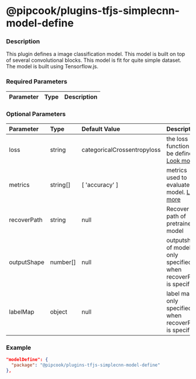 # @pipcook/plugins-tfjs-simplecnn-model-define

### Description

This plugin defines a image classification model. This model is built on top of several convolutional blocks. This model is fit for quite simple dataset. The model is built using Tensorflow.js.

### Required Parameters

| Parameter | Type | Description |
|:----------|:-----|:------------|


### Optional Parameters

| Parameter | Type | Default Value | Description |
|:----------|:-----|:------|:-----|
|loss|string|categoricalCrossentropyloss|the loss function to be defined. [Look more](https://js.tensorflow.org/api/latest/#Training-Losses)|
|metrics|string[]|[ 'accuracy' ]|metrics used to evaluate model. [Look more](https://js.tensorflow.org/api/latest/#Metrics)|
|recoverPath|string|null|Recover path of pretrained model|
|outputShape|number[]|null|outputshape of model, only specified when recoverPath is specified|
|labelMap|object|null|label map, only specified when recoverPath is specified|

### Example
```json
"modelDefine": {
  "package": "@pipcook/plugins-tfjs-simplecnn-model-define"
},
```
